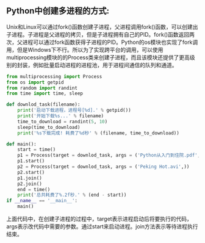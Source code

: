 ## Python中创建多进程的方式:

Unix和Linux可以通过fork()函数创建子进程，父进程调用fork()函数，可以创建出子进程。子进程是父进程的拷贝，但是子进程拥有自己的PID。fork()函数返回两次，父进程可以通过fork函数获得子进程的PID。Python的os模块也实现了fork调用，但是Windows下不行。所以为了实现跨平台的调用，可以使用multiprocessing模块的的Process类来创建子进程，而且该模块还提供了更高级别的封装，例如批量启动进程的进程池，用于进程间通信的队列和通道。

~~~ python
from multiprocessing import Process
from os import getpid
from random import randint
from time import time, sleep

def downlod_task(filename):
    print('启动下载进程，进程号[%d].' % getpid())
    print('开始下载%s...' % filename)
    time_to_download = randint(5, 10)
    sleep(time_to_download)
    print('%s下载完成! 耗费了%d秒' % (filename, time_to_download))

def main():
    start = time()
    p1 = Process(target = downlod_task, args = ('Python从入门到住院.pdf',))
    p1.start()
    p2 = Process(target = downlod_task, args = ('Peking Hot.avi',))
    p2.start()
    p1.join()
    p2.join()
    end = time()
    print('总共耗费了%.2f秒.' % (end - start))
if __name__ == '__main__':
    main()

~~~

上面代码中，在创建子进程的过程中，target表示进程启动后将要执行的代码，args表示改代码中需要的参数。通过start来启动进程。join方法表示等待进程执行结束。